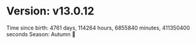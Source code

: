 # Version: v13.0.12
Time since birth: 4761 days, 114264 hours, 6855840 minutes, 411350400 seconds
Season: Autumn 🍁
